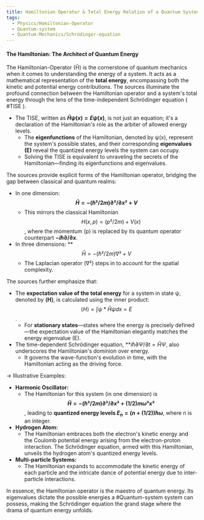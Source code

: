 ```yaml
---
title: Hamiltonian Operator & Total Energy Relation of a Quantum System
tags:
  - Physics/Hamiltonian-Operator
  - Quantum-system
  - Quantum-Mechanics/Schrödinger-equation
---
```

#### The Hamiltonian: The Architect of Quantum Energy

The Hamiltonian-Operator (Ĥ) is the cornerstone of quantum mechanics when it comes to understanding the energy of a system. It acts as a mathematical representation of the **total energy**, encompassing both the kinetic and potential energy contributions. The sources illuminate the profound connection between the Hamiltonian operator and a system's total energy through the lens of the time-independent Schrödinger equation ( #TISE ).

- The TISE, written as **$Ĥψ(x) = Eψ(x)$**, is not just an equation; it's a declaration of the Hamiltonian's role as the arbiter of allowed energy levels.
    - The **eigenfunctions** of the Hamiltonian, denoted by ψ(x), represent the system's possible states, and their corresponding **eigenvalues (E)** reveal the quantized energy levels the system can occupy.
    - Solving the TISE is equivalent to unraveling the secrets of the Hamiltonian—finding its eigenfunctions and eigenvalues.

The sources provide explicit forms of the Hamiltonian operator, bridging the gap between classical and quantum realms:

- In one dimension: **$$Ĥ = -(ħ²/2m) ∂²/∂x² + V$$**
    - This mirrors the classical Hamiltonian $$H(x, p) = (p²/2m) + V(x)$$, where the momentum (p) is replaced by its quantum operator counterpart **$-iħ ∂/∂x$**.
- In three dimensions: **$$Ĥ = -(ħ²/2m) ∇² + V$$
    - The Laplacian operator (∇²) steps in to account for the spatial complexity.

The sources further emphasize that:

- The **expectation value of the total energy** for a system in state ψ, denoted by **⟨H⟩**, is calculated using the inner product: $$⟨H⟩ = ∫ψ*Ĥψ dx = E$$.
    - For **stationary states**—states where the energy is precisely defined—the expectation value of the Hamiltonian elegantly matches the energy eigenvalue (E).
- The time-dependent Schrödinger equation, **$iħ ∂Ψ/∂t = ĤΨ,$ also underscores the Hamiltonian's dominion over energy.
    - It governs the wave-function's evolution in time, with the Hamiltonian acting as the driving force.

-> Illustrative Examples:

- **Harmonic Oscillator:**
    - The Hamiltonian for this system (in one dimension) is **$$Ĥ = -(ħ²/2m) ∂²/∂x² + (1/2)mω²x²$$**, leading to **quantized energy levels $E_n = (n + (1/2))ħω$**, where n is an integer.
- **Hydrogen Atom:**
    - The Hamiltonian embraces both the electron's kinetic energy and the Coulomb potential energy arising from the electron-proton interaction. The Schrödinger equation, armed with this Hamiltonian, unveils the hydrogen atom's quantized energy levels.
- **Multi-particle Systems:**
    - The Hamiltonian expands to accommodate the kinetic energy of each particle and the intricate dance of potential energy due to inter-particle interactions.

In essence, the Hamiltonian operator is the maestro of quantum energy. Its eigenvalues dictate the possible energies a #Quantum-system system can possess, making the Schrödinger equation the grand stage where the drama of quantum energy unfolds.